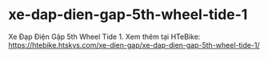 # xe-dap-dien-gap-5th-wheel-tide-1
Xe Đạp Điện Gập 5th Wheel Tide 1. Xem thêm tại HTeBike: https://htebike.htskys.com/xe-dien-gap/xe-dap-dien-gap-5th-wheel-tide-1/
